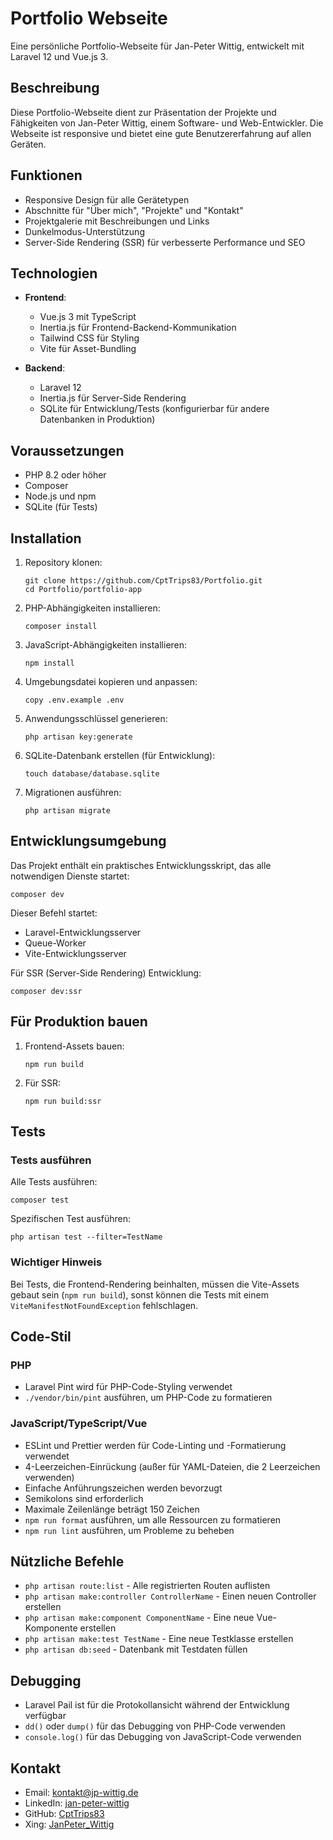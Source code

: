 # Portfolio Webseite

Eine persönliche Portfolio-Webseite für Jan-Peter Wittig, entwickelt mit Laravel 12 und Vue.js 3.

## Beschreibung

Diese Portfolio-Webseite dient zur Präsentation der Projekte und Fähigkeiten von Jan-Peter Wittig, einem Software- und Web-Entwickler. Die Webseite ist responsive und bietet eine gute Benutzererfahrung auf allen Geräten.

## Funktionen

- Responsive Design für alle Gerätetypen
- Abschnitte für "Über mich", "Projekte" und "Kontakt"
- Projektgalerie mit Beschreibungen und Links
- Dunkelmodus-Unterstützung
- Server-Side Rendering (SSR) für verbesserte Performance und SEO

## Technologien

- **Frontend**:
  - Vue.js 3 mit TypeScript
  - Inertia.js für Frontend-Backend-Kommunikation
  - Tailwind CSS für Styling
  - Vite für Asset-Bundling

- **Backend**:
  - Laravel 12
  - Inertia.js für Server-Side Rendering
  - SQLite für Entwicklung/Tests (konfigurierbar für andere Datenbanken in Produktion)

## Voraussetzungen

- PHP 8.2 oder höher
- Composer
- Node.js und npm
- SQLite (für Tests)

## Installation

1. Repository klonen:
   ```
   git clone https://github.com/CptTrips83/Portfolio.git
   cd Portfolio/portfolio-app
   ```

2. PHP-Abhängigkeiten installieren:
   ```
   composer install
   ```

3. JavaScript-Abhängigkeiten installieren:
   ```
   npm install
   ```

4. Umgebungsdatei kopieren und anpassen:
   ```
   copy .env.example .env
   ```

5. Anwendungsschlüssel generieren:
   ```
   php artisan key:generate
   ```

6. SQLite-Datenbank erstellen (für Entwicklung):
   ```
   touch database/database.sqlite
   ```

7. Migrationen ausführen:
   ```
   php artisan migrate
   ```

## Entwicklungsumgebung

Das Projekt enthält ein praktisches Entwicklungsskript, das alle notwendigen Dienste startet:
```
composer dev
```

Dieser Befehl startet:
- Laravel-Entwicklungsserver
- Queue-Worker
- Vite-Entwicklungsserver

Für SSR (Server-Side Rendering) Entwicklung:
```
composer dev:ssr
```

## Für Produktion bauen

1. Frontend-Assets bauen:
   ```
   npm run build
   ```

2. Für SSR:
   ```
   npm run build:ssr
   ```

## Tests

### Tests ausführen
Alle Tests ausführen:
```
composer test
```

Spezifischen Test ausführen:
```
php artisan test --filter=TestName
```

### Wichtiger Hinweis
Bei Tests, die Frontend-Rendering beinhalten, müssen die Vite-Assets gebaut sein (`npm run build`), sonst können die Tests mit einem `ViteManifestNotFoundException` fehlschlagen.

## Code-Stil

### PHP
- Laravel Pint wird für PHP-Code-Styling verwendet
- `./vendor/bin/pint` ausführen, um PHP-Code zu formatieren

### JavaScript/TypeScript/Vue
- ESLint und Prettier werden für Code-Linting und -Formatierung verwendet
- 4-Leerzeichen-Einrückung (außer für YAML-Dateien, die 2 Leerzeichen verwenden)
- Einfache Anführungszeichen werden bevorzugt
- Semikolons sind erforderlich
- Maximale Zeilenlänge beträgt 150 Zeichen
- `npm run format` ausführen, um alle Ressourcen zu formatieren
- `npm run lint` ausführen, um Probleme zu beheben

## Nützliche Befehle
- `php artisan route:list` - Alle registrierten Routen auflisten
- `php artisan make:controller ControllerName` - Einen neuen Controller erstellen
- `php artisan make:component ComponentName` - Eine neue Vue-Komponente erstellen
- `php artisan make:test TestName` - Eine neue Testklasse erstellen
- `php artisan db:seed` - Datenbank mit Testdaten füllen

## Debugging
- Laravel Pail ist für die Protokollansicht während der Entwicklung verfügbar
- `dd()` oder `dump()` für das Debugging von PHP-Code verwenden
- `console.log()` für das Debugging von JavaScript-Code verwenden

## Kontakt

- Email: kontakt@jp-wittig.de
- LinkedIn: [jan-peter-wittig](https://www.linkedin.com/in/jan-peter-wittig-727658228/)
- GitHub: [CptTrips83](https://github.com/CptTrips83)
- Xing: [JanPeter_Wittig](https://www.xing.com/profile/JanPeter_Wittig)
